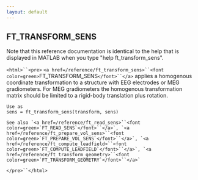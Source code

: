 ```yaml
---
layout: default
---
```


##  FT_TRANSFORM_SENS

Note that this reference documentation is identical to the help that is displayed in MATLAB when you type "help ft_transform_sens".

`<html>``<pre>`
    `<a href=/reference/ft_transform_sens>``<font color=green>`FT_TRANSFORM_SENS`</font>``</a>` applies a homogenous coordinate transformation to a
    structure with EEG electrodes or MEG gradiometers. For MEG gradiometers
    the homogenous transformation matrix should be limited to a rigid-body
    translation plus rotation.
 
    Use as
    sens = ft_transform_sens(transform, sens)
 
    See also `<a href=/reference/ft_read_sens>``<font color=green>`FT_READ_SENS`</font>``</a>`, `<a href=/reference/ft_prepare_vol_sens>``<font color=green>`FT_PREPARE_VOL_SENS`</font>``</a>`, `<a href=/reference/ft_compute_leadfield>``<font color=green>`FT_COMPUTE_LEADFIELD`</font>``</a>`, `<a href=/reference/ft_transform_geometry>``<font color=green>`FT_TRANSFORM_GEOMETRY`</font>``</a>`
`</pre>``</html>`

